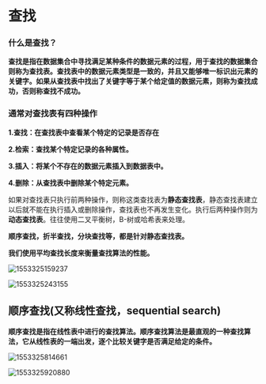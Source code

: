 # 查找

### 什么是查找？

**查找是指在数据集合中寻找满足某种条件的数据元素的过程，用于查找的数据集合则称为查找表。查找表中的数据元素类型是一致的，并且又能够唯一标识出元素的关键字。如果从查找表中找出了关键字等于某个给定值的数据元素，则称为查找成功，否则称查找不成功。**

### 通常对查找表有四种操作

**1.查找：在查找表中查看某个特定的记录是否存在**

**2.检索：查找某个特定记录的各种属性。**

**3.插入：将某个不存在的数据元素插入到数据表中。**

**4.删除：从查找表中删除某个特定元素。**

如果对查找表只执行前两种操作，则称这类查找表为**静态查找表**，静态查找表建立以后就不能在执行插入或删除操作，查找表也不再发生变化。执行后两种操作则为**动态查找表**。往往使用二叉平衡树，B-树或哈希表来处理。

**顺序查找，折半查找，分块查找等，都是针对静态查找表。**

**我们使用平均查找长度来衡量查找算法的性能。**

![1553325159237](/home/changyin/.config/Typora/typora-user-images/1553325159237.png)

![1553325243155](/home/changyin/.config/Typora/typora-user-images/1553325243155.png)

## 顺序查找(又称线性查找，sequential search)

**顺序查找是指在线性表中进行的查找算法。顺序查找算法是最直观的一种查找算法，它从线性表的一端出发，逐个比较关键字是否满足给定的条件。**

![1553325814661](/home/changyin/.config/Typora/typora-user-images/1553325814661.png)

![1553325920880](/home/changyin/.config/Typora/typora-user-images/1553325920880.png)


